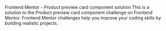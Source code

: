 Frontend Mentor - Product preview card component solution
This is a solution to the Product preview card component challenge on Frontend Mentor. Frontend Mentor challenges help you improve your coding skills by building realistic projects.
